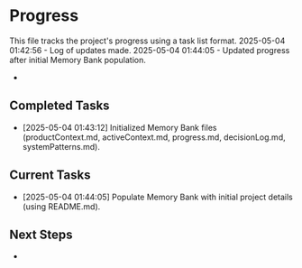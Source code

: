 # Progress

This file tracks the project's progress using a task list format.
2025-05-04 01:42:56 - Log of updates made.
2025-05-04 01:44:05 - Updated progress after initial Memory Bank population.

*

## Completed Tasks

*   [2025-05-04 01:43:12] Initialized Memory Bank files (productContext.md, activeContext.md, progress.md, decisionLog.md, systemPatterns.md).

## Current Tasks

*   [2025-05-04 01:44:05] Populate Memory Bank with initial project details (using README.md).

## Next Steps

*